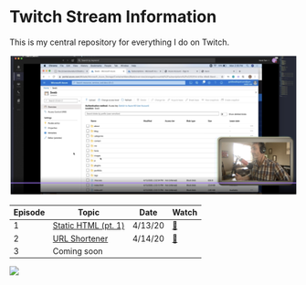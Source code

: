 # Twitch Stream Information

This is my central repository for everything I do on Twitch.

![](img/ep1.png)

|Episode   |Topic   |Date   |Watch   |
|---|---|---|---|
|1   |[Static HTML (pt. 1)](/ep01/README.md)   |4/13/20   | [📼](https://www.twitch.tv/videos/591190635)  |
|2   |[URL Shortener](/ep02/README.md)   |4/14/20   | [📼](https://www.twitch.tv/videos/592273163)  |
|3   |Coming soon   |   |   |

![](https://th.bing.com/th/id/OIP.LRjBsUgS1XYpjVmhkpddHgHaCd?w=300&h=99&c=7&o=5&dpr=2&pid=1.7)
